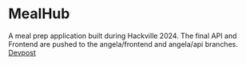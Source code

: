 # MealHub
A meal prep application built during Hackville 2024.
The final API and Frontend are pushed to the angela/frontend and angela/api branches.
[Devpost](https://devpost.com/software/mealhub#updates)
